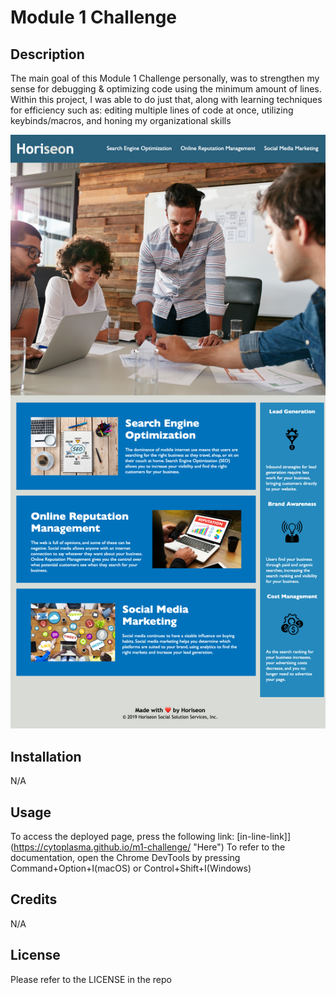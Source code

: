 # Module 1 Challenge

## Description

The main goal of this Module 1 Challenge personally, was to strengthen my sense for debugging & optimizing code using the minimum amount of lines. Within this project, I was able to do just that, along with learning techniques for efficiency such as: editing multiple lines of code at once, utilizing keybinds/macros, and honing my organizational skills

![fully finished & optimized website page](./docs/assets/images/website.png)

## Installation

N/A

## Usage

To access the deployed page, press the following link: [in-line-link]](https://cytoplasma.github.io/m1-challenge/ "Here") To refer to the documentation, open the Chrome DevTools by pressing Command+Option+I(macOS) or Control+Shift+I(Windows)

## Credits

N/A

## License

Please refer to the LICENSE in the repo
